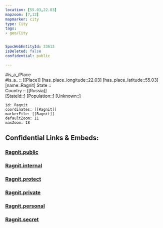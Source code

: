 ```yaml
---
location: [55.03,22.03] 
mapzoom: [7,12] 
mapmarker: city 
type: City
tags:
- geo/City


SpocWebEntityId: 33613
isDeleted: false
confidential: public

---
```

#is_a_/Place  
#is_a_ :: [[Place]] 
[has_place_longitude::22.03] 
[has_place_latitude::55.03] 
[name::Ragnit] 
State ::  
Country :: [[Russia]]  
[StateId::] 
[Population::] 
[Unknown::] 


```leaflet
id: Ragnit
coordinates: [[Ragnit]] 
markerFile: [[Ragnit]] 
defaultZoom: 11 
maxZoom: 18
```


## Confidential Links & Embeds: 

### [Ragnit.public](/_public/\Earth\Continent\Europe\Europe~East\Russia\Russia~NorthWest\Kaliningrad~Oblast\CityRagnit.public.md) 

### [Ragnit.internal](/_internal/\Earth\Continent\Europe\Europe~East\Russia\Russia~NorthWest\Kaliningrad~Oblast\CityRagnit.internal.md) 

### [Ragnit.protect](/_protect/\Earth\Continent\Europe\Europe~East\Russia\Russia~NorthWest\Kaliningrad~Oblast\CityRagnit.protect.md) 

### [Ragnit.private](/_private/\Earth\Continent\Europe\Europe~East\Russia\Russia~NorthWest\Kaliningrad~Oblast\CityRagnit.private.md) 

### [Ragnit.personal](/_personal/\Earth\Continent\Europe\Europe~East\Russia\Russia~NorthWest\Kaliningrad~Oblast\CityRagnit.personal.md) 

### [Ragnit.secret](/_secret/\Earth\Continent\Europe\Europe~East\Russia\Russia~NorthWest\Kaliningrad~Oblast\CityRagnit.secret.md)

